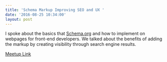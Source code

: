 ```yaml
---
title: 'Schema Markup Improving SEO and UX '
date: '2016-08-25 10:34:00'
layout: post
---
```

<div class="embed__container">
<script async class="speakerdeck-embed" data-id="7b5211709a8047cfa9edf59f799d7add" data-ratio="1.33333333333333" src="//speakerdeck.com/assets/embed.js"></script>
</div>

I spoke about the basics that [Schema.org](http://schema.org) and how to implement on webpages for front-end developers. We talked about the benefits of adding the markup by creating visibility through search engine results.

[Meetup Link](https://www.meetup.com/Front-End-Orlando/events/233065517/)